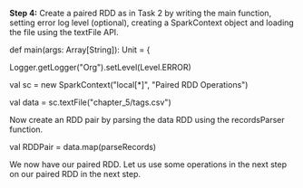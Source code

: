 
**Step 4:** Create a paired RDD as in Task 2 by writing the main function, setting error log level (optional), creating a SparkContext object and loading the file using the textFile API.

def main(args: Array[String]): Unit = {

  Logger.getLogger("Org").setLevel(Level.ERROR)

val sc = new SparkContext("local[*]", "Paired RDD Operations")

val data = sc.textFile("chapter_5/tags.csv")

Now create an RDD pair by parsing the data RDD using the recordsParser function.

val RDDPair = data.map(parseRecords)


We now have our paired RDD. Let us use some operations in the next step on our paired RDD in the next step.